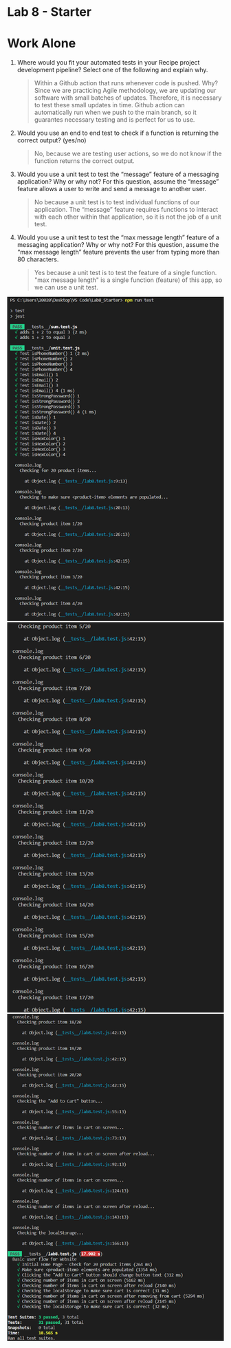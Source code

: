 # Lab 8 - Starter

# Work Alone

1) Where would you fit your automated tests in your Recipe project development pipeline? Select one of the following and explain why.
    > Within a Github action that runs whenever code is pushed. Why? Since we are practicing Agile methodology, we are updating our software with small batches of updates. Therefore, it is necessary to test these small updates in time. Github action can automatically run when we push to the main branch, so it guarantes necessary testing and is perfect for us to use. 
2) Would you use an end to end test to check if a function is returning the correct output? (yes/no)
    > No, because we are testing user actions, so we do not know if the function returns the correct output.
3) Would you use a unit test to test the “message” feature of a messaging application? Why or why not? For this question, assume the “message” feature allows a user to write and send a message to another user.
    > No because a unit test is to test individual functions of our application. The “message” feature requires functions to interact with each other within that application, so it is not the job of a unit test. 
4) Would you use a unit test to test the “max message length” feature of a messaging application? Why or why not? For this question, assume the “max message length” feature prevents the user from typing more than 80 characters.
    > Yes because a unit test is to test the feature of a single function. "max message length" is a single function (feature) of this app, so we can use a unit test. 

![](screenshot1.png)
![](screenshot2.png)
![](screenshot3.png)